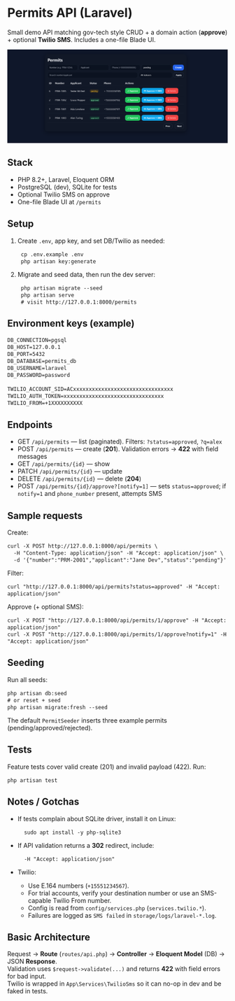 # Permits API (Laravel)

Small demo API matching gov-tech style CRUD + a domain action (**approve**) + optional **Twilio SMS**. Includes a one-file Blade UI.

![Laravel Permits API](images/screenshot.png)

## Stack
- PHP 8.2+, Laravel, Eloquent ORM
- PostgreSQL (dev), SQLite for tests
- Optional Twilio SMS on approve
- One-file Blade UI at `/permits`

## Setup
1. Create `.env`, app key, and set DB/Twilio as needed:
    
        cp .env.example .env
        php artisan key:generate

2. Migrate and seed data, then run the dev server:
    
        php artisan migrate --seed
        php artisan serve
        # visit http://127.0.0.1:8000/permits

## Environment keys (example)
    DB_CONNECTION=pgsql
    DB_HOST=127.0.0.1
    DB_PORT=5432
    DB_DATABASE=permits_db
    DB_USERNAME=laravel
    DB_PASSWORD=password

    TWILIO_ACCOUNT_SID=ACxxxxxxxxxxxxxxxxxxxxxxxxxxxxxxxx
    TWILIO_AUTH_TOKEN=xxxxxxxxxxxxxxxxxxxxxxxxxxxxxxxx
    TWILIO_FROM=+1XXXXXXXXXX

## Endpoints
- GET    `/api/permits` — list (paginated). Filters: `?status=approved`, `?q=alex`
- POST   `/api/permits` — create (**201**). Validation errors → **422** with field messages
- GET    `/api/permits/{id}` — show
- PATCH  `/api/permits/{id}` — update
- DELETE `/api/permits/{id}` — delete (**204**)
- POST   `/api/permits/{id}/approve?[notify=1]` — sets `status=approved`; if `notify=1` and `phone_number` present, attempts SMS

## Sample requests
Create:
    
    curl -X POST http://127.0.0.1:8000/api/permits \
      -H "Content-Type: application/json" -H "Accept: application/json" \
      -d '{"number":"PRM-2001","applicant":"Jane Dev","status":"pending"}'

Filter:
    
    curl "http://127.0.0.1:8000/api/permits?status=approved" -H "Accept: application/json"

Approve (+ optional SMS):
    
    curl -X POST "http://127.0.0.1:8000/api/permits/1/approve" -H "Accept: application/json"
    curl -X POST "http://127.0.0.1:8000/api/permits/1/approve?notify=1" -H "Accept: application/json"

## Seeding
Run all seeds:
    
    php artisan db:seed
    # or reset + seed
    php artisan migrate:fresh --seed

The default `PermitSeeder` inserts three example permits (pending/approved/rejected).

## Tests
Feature tests cover valid create (201) and invalid payload (422). Run:
    
    php artisan test

## Notes / Gotchas
- If tests complain about SQLite driver, install it on Linux:
    
        sudo apt install -y php-sqlite3

- If API validation returns a **302** redirect, include:
    
        -H "Accept: application/json"

- Twilio:
  - Use E.164 numbers (`+15551234567`).
  - For trial accounts, verify your destination number or use an SMS-capable Twilio From number.
  - Config is read from `config/services.php` (`services.twilio.*`).
  - Failures are logged as `SMS failed` in `storage/logs/laravel-*.log`.

## Basic Architecture
Request → **Route** (`routes/api.php`) → **Controller** → **Eloquent Model** (DB) → JSON **Response**.  
Validation uses `$request->validate(...)` and returns **422** with field errors for bad input.  
Twilio is wrapped in `App\Services\TwilioSms` so it can no-op in dev and be faked in tests.
